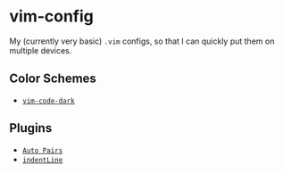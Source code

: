# vim-config

My (currently very basic) `.vim` configs, so that I can quickly put them on multiple devices.

## Color Schemes
- [`vim-code-dark`](https://github.com/tomasiser/vim-code-dark)

## Plugins
- [`Auto Pairs`](https://github.com/jiangmiao/auto-pairs)
- [`indentLine`](https://github.com/Yggdroot/indentLine)
